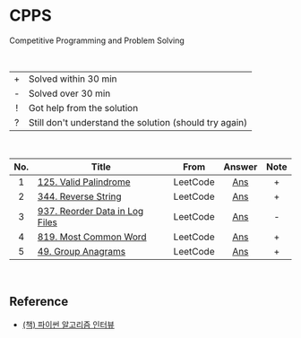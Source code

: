 # CPPS

Competitive Programming and Problem Solving

<br>

| | |
|:---:|---|
| + | Solved within 30 min
| - | Solved over 30 min
| ! | Got help from the solution
| ? | Still don't understand the solution (should try again)

<br>

| No. | Title                 | From | Answer | Note |
|:---:|-----------------------|:----:|:------:|:----:|
| 1 | [125. Valid Palindrome](https://leetcode.com/problems/valid-palindrome/) | LeetCode | [Ans](leetcode/0125.py) | + |
| 2 | [344. Reverse String](https://leetcode.com/problems/reverse-string/) | LeetCode | [Ans](leetcode/0344.py) | + |
| 3 | [937. Reorder Data in Log Files](https://leetcode.com/problems/reorder-data-in-log-files/) | LeetCode | [Ans](leetcode/0937.py) | - |
| 4 | [819. Most Common Word](https://leetcode.com/problems/most-common-word/) | LeetCode | [Ans](leetcode/0819.py) | + |
| 5 | [49. Group Anagrams](https://leetcode.com/problems/group-anagrams/) | LeetCode | [Ans](leetcode/0049.py) | + |

<br>

## Reference
- [(책) 파이썬 알고리즘 인터뷰](https://github.com/onlybooks/python-algorithm-interview)